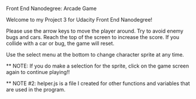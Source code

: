 Front End Nanodegree: Arcade Game

Welcome to my Project 3 for Udacity Front End Nanodegree!

Please use the arrow keys to move the player around. Try to avoid
enemy bugs and cars. Reach the top of the screen to increase the score.
If you collide with a car or bug, the game will reset.

Use the select menu at the bottom to change character sprite at any time.

** NOTE: If you do make a selection for the sprite, click on the game screen
again to continue playing!!

** NOTE #2: helper.js is a file I created for other functions and variables
that are used in the program.

